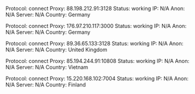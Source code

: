 Protocol: connect
Proxy: 88.198.212.91:3128
Status: working
IP: N/A
Anon: N/A
Server: N/A
Country: Germany

Protocol: connect
Proxy: 176.97.210.117:3000
Status: working
IP: N/A
Anon: N/A
Server: N/A
Country: Germany

Protocol: connect
Proxy: 89.36.65.133:3128
Status: working
IP: N/A
Anon: N/A
Server: N/A
Country: United Kingdom

Protocol: connect
Proxy: 85.194.244.91:10808
Status: working
IP: N/A
Anon: N/A
Server: N/A
Country: Vietnam

Protocol: connect
Proxy: 15.220.168.102:7004
Status: working
IP: N/A
Anon: N/A
Server: N/A
Country: Finland


